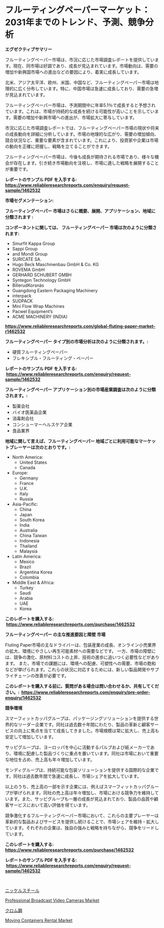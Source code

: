 <p><h1>フルーティングペーパーマーケット：2031年までのトレンド、予測、競争分析</h1></p><p><strong>エグゼクティブサマリー</strong></p>
<p><p>フルーティングペーパー市場は、市況に応じた市場調査レポートを提供しています。現在、同市場は好調であり、成長が見込まれています。市場動向は、需要の増加や新興国市場への進出などの要因により、着実に成長しています。</p><p>北米、アジア太平洋、欧州、米国、中国など、フルーティングペーパー市場は地理的に広く分布しています。特に、中国市場は急速に成長しており、需要の急増が見込まれています。</p><p>フルーティングペーパー市場は、予測期間中に年率5.1％で成長すると予想されています。これは、市場が持続的な成長を続ける可能性が高いことを示しています。需要の増加や新興市場への進出が、市場拡大に寄与しています。</p><p>市況に応じた市場調査レポートでは、フルーティングペーパー市場の現状や将来の成長動向を詳細に分析しています。市場の地理的な広がり、需要の増加傾向、競合状況など、重要な要素が含まれています。これにより、投資家や企業は市場の動向を正確に把握し、戦略を立てることができます。</p><p>フルーティングペーパー市場は、今後も成長が期待される市場であり、様々な機会が存在します。引き続き市場動向を注視し、市場に適した戦略を展開することが重要です。</p></p>
<p><strong>レポートのサンプル PDF を入手する: <a href="https://www.reliableresearchreports.com/enquiry/request-sample/1462532">https://www.reliableresearchreports.com/enquiry/request-sample/1462532</a></strong></p>
<p><strong>市場セグメンテーション:</strong></p>
<p><strong> フルーティングペーパー 市場はさらに概要、展開、アプリケーション、地域に分類されます :</strong></p>
<p><strong>コンポーネントに関しては、 フルーティングペーパー 市場は次のように分類されます: &nbsp;</strong></p>
<p><ul><li>Smurfit Kappa Group</li><li>Sappi Group</li><li>and Mondi Group</li><li>SURICATE SA.</li><li>Hugo Beck Maschinenbau GmbH & Co. KG</li><li>ROVEMA GmbH</li><li>GERHARD SCHUBERT GMBH</li><li>Syntegon Technology GmbH</li><li>BillerudKorsnäs</li><li>Guangdong Eastern Packaging Machinery</li><li>interpack</li><li>SUDPACK</li><li>Mini Flow Wrap Machines</li><li>Pacwel Equipment’s</li><li>ACME MACHINERY (INDIA)</li></ul></p>
<p><strong><a href="https://www.reliableresearchreports.com/global-fluting-paper-market-r1462532">https://www.reliableresearchreports.com/global-fluting-paper-market-r1462532</a></strong></p>
<p><strong> フルーティングペーパー タイプ別の市場分析は次のように分類されます。:</strong></p>
<p><ul><li>硬質フルーティングペーパー</li><li>フレキシブル・フルーティング・ペーパー</li></ul></p>
<p><strong>レポートのサンプル PDF を入手する: &nbsp;<a href="https://www.reliableresearchreports.com/enquiry/request-sample/1462532">https://www.reliableresearchreports.com/enquiry/request-sample/1462532</a></strong></p>
<p><strong> フルーティングペーパー アプリケーション別の市場産業調査は次のように分類されます。:</strong></p>
<p><ul><li>製薬会社</li><li>バイオ医薬品企業</li><li>消毒剤会社</li><li>コンシューマーヘルスケア企業</li><li>食品業界</li></ul></p>
<p><strong>地域に関して言えば、フルーティングペーパー 地域ごとに利用可能なマーケットプレーヤーは次のとおりです。:</strong></p>
<p><ul>
    <li>
        North America:
        <ul>
            <li>United States</li>
            <li>Canada</li>
        </ul>
    </li>
    <li>
        Europe:
        <ul>
            <li>Germany</li>
            <li>France</li>
            <li>U.K.</li>
            <li>Italy</li>
            <li>Russia</li>
        </ul>
    </li>
    <li>
        Asia-Pacific:
        <ul>
            <li>China</li>
            <li>Japan</li>
            <li>South Korea</li>
            <li>India</li>
            <li>Australia</li>
            <li>China Taiwan</li>
            <li>Indonesia</li>
            <li>Thailand</li>
            <li>Malaysia</li>
        </ul>
    </li>
    <li>
        Latin America:
        <ul>
            <li>Mexico</li>
            <li>Brazil</li>
            <li>Argentina Korea</li>
            <li>Colombia</li>
        </ul>
    </li>
    <li>
        Middle East & Africa:
        <ul>
            <li>Turkey</li>
            <li>Saudi</li>
            <li>Arabia</li>
            <li>UAE</li>
            <li>Korea</li>
        </ul>
    </li>
    </ul></p>
<p><strong>このレポートを購入する: &nbsp;<a href="https://www.reliableresearchreports.com/purchase/1462532">https://www.reliableresearchreports.com/purchase/1462532</a></strong></p>
<p><strong>フルーティングペーパー の主な推進要因と障壁 市場</strong></p>
<p><p>Fluting Paper市場の主なドライバーは、包装産業の成長、オンライン小売業界の拡大、環境にやさしい再生可能素材への需要などです。 一方、市場の障壁には、競争の激化、原材料コストの上昇、技術の進歩に追いつく必要性などがあります。 また、市場での課題には、環境への配慮、可塑性への需要、市場の飽和などが挙げられます。これらの状況に対応するためには、新しい製品開発やサプライチェーンの改善が必要です。</p></p>
<p><strong>このレポートを購入する前に、質問がある場合は問い合わせるか、共有してください。:&nbsp; <a href="https://www.reliableresearchreports.com/enquiry/pre-order-enquiry/1462532">https://www.reliableresearchreports.com/enquiry/pre-order-enquiry/1462532</a></strong></p>
<p><strong>競争環境</strong></p>
<p><p>スマーフィットカッパグループは、パッケージングソリューションを提供する世界的なリーダー企業です。同社は過去数十年間にわたり、製品の革新と顧客サービスの向上に焦点を当てて成長してきました。市場規模は常に拡大し、売上高も安定して増加しています。</p><p>サッピグループは、ヨーロッパを中心に活動するパルプおよび紙メーカーであり、環境に配慮した製品づくりに重点を置いています。同社は市場において重要な地位を占め、売上高も年々増加しています。</p><p>モンディグループは、持続可能な包装ソリューションを提供する国際的な企業です。同社は過去数年間で急速に成長し、市場シェアを拡大しています。</p><p>以上のうち、売上高の一部を示す企業には、例えばスマーフィットカッパグループが挙げられます。同社の売上高は年々増加し、市場における競争力を維持しています。また、サッピグループも一層の成長が見込まれており、製品の品質や顧客サービスにおいて高い評価を得ています。</p><p>競争激化するフルーティングペーパー市場において、これらの主要プレーヤーは革新的な製品およびサービスを提供し続けることで、市場シェアを維持・拡大しています。それぞれの企業は、独自の強みと戦略を持ちながら、競争をリードしています。</p></p>
<p><strong>このレポートを購入する: &nbsp; <a href="https://www.reliableresearchreports.com/purchase/1462532">https://www.reliableresearchreports.com/purchase/1462532</a></strong></p>
<p><strong>レポートのサンプル PDF を入手する: &nbsp;<a href="https://www.reliableresearchreports.com/enquiry/request-sample/1462532">https://www.reliableresearchreports.com/enquiry/request-sample/1462532</a></strong><strong></strong></p>
<p>&nbsp;</p>
<p><p><a href="https://github.com/dadanedu33/Market-Research-Report-List-1/blob/main/738375630073.md">ニッケルスチール</a></p><p><a href="https://github.com/kosella/Market-Research-Report-List-2/blob/main/professional-broadcast-video-cameras-market.md">Professional Broadcast Video Cameras Market</a></p><p><a href="https://github.com/ihabdkwlxs948/Market-Research-Report-List-1/blob/main/714172230072.md">クロム鋼</a></p><p><a href="https://github.com/nathandecarvalho/Market-Research-Report-List-2/blob/main/moving-containers-rental-market.md">Moving Containers Rental Market</a></p></p>